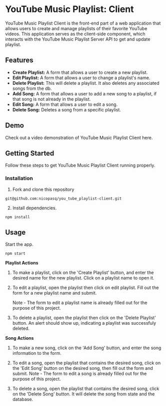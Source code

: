 # YouTube Music Playlist: Client

YouTube Music Playlist Client is the front-end part of a web application that allows users to create and manage playlists of their favorite YouTube videos. This application serves as the client-side component, which interacts with the YouTube Music Playlist Server API to get and update playlist.

## Features
- **Create Playlist:**
A form that allows a user to create a new playlist.
- **Edit Playlist:** 
A form that allows a user to change a playlist's name.
- **Delete Playlist:**
This will delete a playlist. It also deletes any associated songs from the db.
- **Add Song:**
A form that allows a user to add a new song to a playlist, if that song is not already in the playlist.
- **Edit Song:**
A form that allows a user to edit a song.
- **Delete Song:**
Deletes a song from a specific playlist.

## Demo
Check out a video demonstration of YouTube Music Playlist Client here.

## Getting Started 
Follow these steps to get YouTube Music Playlist Client running properly.

### Installation
1. Fork and clone this repository 

```git
git@github.com:nicopasq/you_tube_playlist-client.git
```

2. Install dependencies.

```npm
npm install
```

## Usage
Start the app.

```npm
npm start
```
**Playlist Actions**
1. To make a playlist, click on the 'Create Playlist' button, and enter the desired name for the new playlist. Click on a playlist name to open it.

2. To edit a playlist, open the playlist then click on edit playlist. Fill out the form for a new playlist name and submit. 

    Note - The form to edit a playlist name is already filled out for the purpose of this project. 

3. To delete a playlist, open the playlist then click on the 'Delete Playlist' button. An alert should show up, indicating a playlist was successfuly deleted.

**Song Actions**
1. To make a new song, click on the 'Add Song' button, and enter the song information to the form.

2. To edit a song, open the playlist that contains the desired song, click on the 'Edit Song' button on the desired song, then fill out the form and submit. 
    Note - The form to edit a song is already filled out for the purpose of this project. 

3. To delete a song, open the playlist that contains the desired song, click on the 'Delete Song' button. It will delete the song from state and the database.